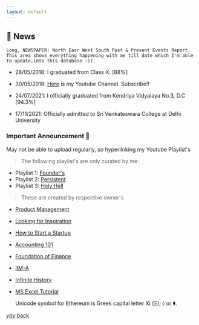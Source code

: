 ```yaml
---
layout: default
---
```


## 📰 News


```
Long, NEWSPAPER: North Easr West South Past & Present Events Report. This area shows everything happening with me till date which I'm able to update,into this database :)).
```

* 28/05/2018: I graduated from Class X. [88%]

* 30/05/2018: [Here](https://www.youtube.com/channel/UCQqa01aV7uGL68uYpo2kVkg) is my Youtube Channel. Subscribe!!

* 24/07/2021: I officially graduated from Kendriya Vidyalaya No.3, D.C [94.3%]

* 17/11/2021: Officially admitted to Sri Venkateswara College at Delhi University 

### Important Announcement 📢 

 May not be able to upload regularly, so hyperlinking my Youtube Playlist's
 > The following playlist's are only curated by me:
  * Playlist 1: [Founder's](https://www.youtube.com/playlist?list=PLqfZztVaqRUNmJqsQRUgajr8K9EEn0MAu)
  * Playlist 2: [Persistent](https://www.youtube.com/playlist?list=PLqfZztVaqRUMgfpyZpovJldWdPLzhN2C1)
  * Playlist 3: [Holy Hell](https://youtube.com/playlist?list=PLqfZztVaqRUM84-oTxuheUz3kkaPSYVJA)

   
  > These are created by respective owner's 
    
   * [Product Management](https://www.youtube.com/playlist?list=PL2Jn4_RetiGSNAfIoBVQ-SNrdNME02J5p)      
   * [Looking for Inspiration](https://www.youtube.com/playlist?list=PLJhC0rY-YEDx4pq7Ip43nsSdbo2METX4c)
   * [How to Start a Startup](https://www.youtube.com/playlist?list=PL5q_lef6zVkaTY_cT1k7qFNF2TidHCe-1)
   * [Accounting 101](https://www.youtube.com/playlist?list=PLUkh9m2BorqmKaLrNBjKtFDhpdFdi8f7C)
   * [Foundation of Finance](https://www.youtube.com/playlist?list=PLUkh9m2BorqndWimijiJ-VCAXjJUrzJQU)
   * [IIM-A](https://youtube.com/playlist?list=PL8XqTmg5WK1PNvBEDukLubPeKAFipVpaH)
   * [Infinite History](https://www.youtube.com/playlist?list=PLKHPCGvTwsmHipWKuC0odotfNhFWSjN4k)
   * [MS Excel Tutorial](https://youtube.com/playlist?list=PL2Jn4_RetiGR0OJUcDRk7e42J5tzXBKLm)

      Unicode symbol for Ethereum is Greek capital letter Xi (Ξ); ⬨ or ⧫.

[_yay_ back](https://srterm.github.io/srt/)
